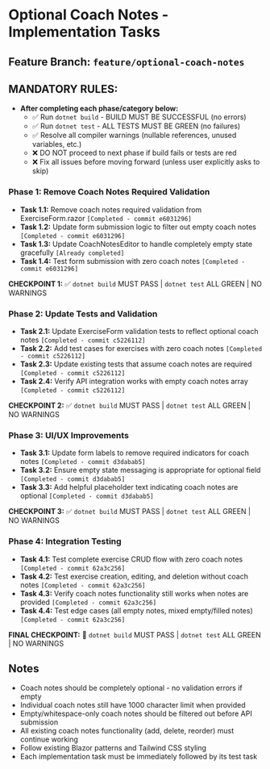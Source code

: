 # Optional Coach Notes - Implementation Tasks

## Feature Branch: `feature/optional-coach-notes`

## MANDATORY RULES:
- **After completing each phase/category below:**
  - ✅ Run `dotnet build` - BUILD MUST BE SUCCESSFUL (no errors)
  - ✅ Run `dotnet test` - ALL TESTS MUST BE GREEN (no failures)
  - ✅ Resolve all compiler warnings (nullable references, unused variables, etc.)
  - ❌ DO NOT proceed to next phase if build fails or tests are red
  - ❌ Fix all issues before moving forward (unless user explicitly asks to skip)

### Phase 1: Remove Coach Notes Required Validation
- **Task 1.1:** Remove coach notes required validation from ExerciseForm.razor `[Completed - commit e6031296]`
- **Task 1.2:** Update form submission logic to filter out empty coach notes `[Completed - commit e6031296]`
- **Task 1.3:** Update CoachNotesEditor to handle completely empty state gracefully `[Already completed]`
- **Task 1.4:** Test form submission with zero coach notes `[Completed - commit e6031296]`

**CHECKPOINT 1:** ✅ `dotnet build` MUST PASS | `dotnet test` ALL GREEN | NO WARNINGS

### Phase 2: Update Tests and Validation
- **Task 2.1:** Update ExerciseForm validation tests to reflect optional coach notes `[Completed - commit c5226112]`
- **Task 2.2:** Add test cases for exercises with zero coach notes `[Completed - commit c5226112]`
- **Task 2.3:** Update existing tests that assume coach notes are required `[Completed - commit c5226112]`
- **Task 2.4:** Verify API integration works with empty coach notes array `[Completed - commit c5226112]`

**CHECKPOINT 2:** ✅ `dotnet build` MUST PASS | `dotnet test` ALL GREEN | NO WARNINGS

### Phase 3: UI/UX Improvements
- **Task 3.1:** Update form labels to remove required indicators for coach notes `[Completed - commit d3dabab5]`
- **Task 3.2:** Ensure empty state messaging is appropriate for optional field `[Completed - commit d3dabab5]`
- **Task 3.3:** Add helpful placeholder text indicating coach notes are optional `[Completed - commit d3dabab5]`

**CHECKPOINT 3:** ✅ `dotnet build` MUST PASS | `dotnet test` ALL GREEN | NO WARNINGS

### Phase 4: Integration Testing
- **Task 4.1:** Test complete exercise CRUD flow with zero coach notes `[Completed - commit 62a3c256]`
- **Task 4.2:** Test exercise creation, editing, and deletion without coach notes `[Completed - commit 62a3c256]`
- **Task 4.3:** Verify coach notes functionality still works when notes are provided `[Completed - commit 62a3c256]`
- **Task 4.4:** Test edge cases (all empty notes, mixed empty/filled notes) `[Completed - commit 62a3c256]`

**FINAL CHECKPOINT:** 🛑 `dotnet build` MUST PASS | `dotnet test` ALL GREEN | NO WARNINGS

## Notes
- Coach notes should be completely optional - no validation errors if empty
- Individual coach notes still have 1000 character limit when provided
- Empty/whitespace-only coach notes should be filtered out before API submission
- All existing coach notes functionality (add, delete, reorder) must continue working
- Follow existing Blazor patterns and Tailwind CSS styling
- Each implementation task must be immediately followed by its test task